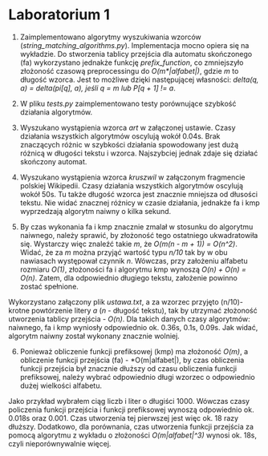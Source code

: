 # Laboratorium 1

1. Zaimplementowano algorytmy wyszukiwania wzorców (*string_matching_algorithms.py*). Implementacja mocno opiera się na wykładzie. Do stworzenia tablicy przejścia dla automatu skończonego (fa) wykorzystano jednakże funkcję *prefix_function*, co zmniejszyło złożoność czasową preprocessingu do *O(m\*|alfabet|)*, gdzie *m* to długość wzorca. Jest to możliwe dzięki następującej własności:
*delta(q, a) = delta(pi[q], a), jeśli q = m lub P[q + 1] != a*.

2. W pliku *tests<i></i>.py* zaimplementowano testy porównujące szybkość działania algorytmów.

3. Wyszukano wystąpienia wzorca *art* w załączonej ustawie. Czasy działania wszystkich algorytmów oscylują wokół 0.04s. Brak znaczących różnic w szybkości działania spowodowany jest dużą różnicą w długości tekstu i wzorca. Najszybciej jednak zdaje się działać skończony automat.

4. Wyszukano wystąpienia wzorca *kruszwil* w załączonym fragmencie polskiej Wikipedii. Czasy działania wszystkich algorytmów oscylują wokół 50s. Tu także długość wzorca jest znacznie mniejsza od dłusości tekstu. Nie widać znacznej różnicy w czasie działania, jednakże fa i kmp wyprzedzają algorytm naiwny o kilka sekund.

5. By czas wykonania fa i kmp znacznie zmalał w stosunku do algorytmu naiwnego, należy sprawić, by złożoność tego ostatniego ukwadratowiła się. Wystarczy więc znaleźć takie *m*, że *O(m(n - m + 1)) = O(n^2)*. Widać, że za *m* można przyjąć wartość typu *n/10* tak by w obu nawiasach występował czynnik *n*. Wówczas, przy założeniu alfabetu rozmiaru *O(1)*, złożoności fa i algorytmu kmp wynoszą *O(n) + O(n) = O(n)*. Zatem, dla odpowiednio długiego tekstu, założenie powinno zostać spełnione.

Wykorzystano załączony plik *ustawa.txt*, a za wzorzec przyjęto (n/10)-krotne powtórzenie litery *a* (*n* - długość tekstu), tak by utrzymać złożoność utworzenia tablicy przejścia - *O(n)*. Dla takich danych czasy algorytmów: naiwnego, fa i kmp wyniosły odpowiednio ok. 0.36s, 0.1s, 0.09s. Jak widać, algorytm naiwny został wykonany znacznie wolniej.

6. Ponieważ obliczenie funkcji prefiksowej (kmp) ma złożoność *O(m)*, a obliczenie funkcji przejścia (fa) - *O(m|alfabet|), by czas obliczenia funkcji przejścia był znacznie dłuższy od czasu obliczenia funkcji prefiksowej, należy wybrać odpowiednio długi wzorzec o odpowiednio dużej wielkości alfabetu.

Jako przykład wybrałem ciąg liczb i liter o długiści 1000. Wówczas czasy policzenia funkcji przejścia i funkcji prefiksowej wynoszą odpowiednio ok. 0.018s oraz 0.001. Czas utworzenia tej pierwszej jest więc ok. 18 razy dłuższy. Dodatkowo, dla porównania, czas utworzenia funkcji przejścia za pomocą algorytmu z wykładu o złożoności *O(m|alfabet|^3)* wynosi ok. 18s, czyli nieporównywalnie więcej.